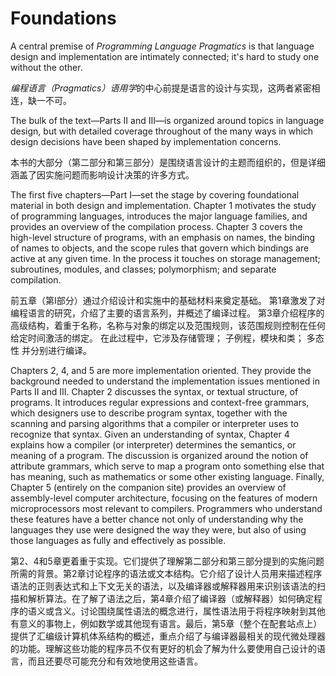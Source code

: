 # Foundations

A central premise of *Programming Language Pragmatics* is that language design and implementation are intimately connected; it's hard to study one without the other.

*编程语言（Pragmatics）语用学*的中心前提是语言的设计与实现，这两者紧密相连，缺一不可。

The bulk of the text—Parts II and III—is organized around topics in language design, but with detailed coverage throughout of the many ways in which design decisions have been shaped by implementation concerns.

本书的大部分（第二部分和第三部分）是围绕语言设计的主题而组织的，但是详细涵盖了因实施问题而影响设计决策的许多方式。

The first five chapters—Part I—set the stage by covering foundational material in both design and implementation. Chapter 1 motivates the study of programming languages, introduces the major language families, and provides an overview of the compilation process. Chapter 3 covers the high-level structure of programs, with an emphasis on names, the binding of names to objects, and the scope rules that govern which bindings are active at any given time. In the process it touches on storage management; subroutines, modules, and classes; polymorphism; and separate compilation.

前五章（第I部分）通过介绍设计和实施中的基础材料来奠定基础。 第1章激发了对编程语言的研究，介绍了主要的语言系列，并概述了编译过程。 第3章介绍程序的高级结构，着重于名称，名称与对象的绑定以及范围规则，该范围规则控制在任何给定时间激活的绑定。 在此过程中，它涉及存储管理； 子例程，模块和类； 多态性 并分别进行编译。

Chapters 2, 4, and 5 are more implementation oriented. They provide the background needed to understand the implementation issues mentioned in Parts II and III. Chapter 2 discusses the syntax, or textual structure, of programs. It introduces regular expressions and context-free grammars, which designers use to describe program syntax, together with the scanning and parsing algorithms that a compiler or interpreter uses to recognize that syntax. Given an understanding of syntax, Chapter 4 explains how a compiler (or interpreter) determines the semantics, or meaning of a program. The discussion is organized around the notion of attribute grammars, which serve to map a program onto something else that has meaning, such as mathematics or some other existing language. Finally, Chapter 5 (entirely on the companion site) provides an overview of assembly-level computer architecture, focusing on the features of modern microprocessors most relevant to compilers. Programmers who understand these features have a better chance not only of understanding why the languages they use were designed the way they were, but also of using those languages as fully and effectively as possible.

第2、4和5章更着重于实现。它们提供了理解第二部分和第三部分提到的实施问题所需的背景。第2章讨论程序的语法或文本结构。它介绍了设计人员用来描述程序语法的正则表达式和上下文无关的语法，以及编译器或解释器用来识别该语法的扫描和解析算法。在了解了语法之后，第4章介绍了编译器（或解释器）如何确定程序的语义或含义。讨论围绕属性语法的概念进行，属性语法用于将程序映射到其他有意义的事物上，例如数学或其他现有语言。最后，第5章（整个在配套站点上）提供了汇编级计算机体系结构的概述，重点介绍了与编译器最相关的现代微处理器的功能。理解这些功能的程序员不仅有更好的机会了解为什么要使用自己设计的语言，而且还要尽可能充分和有效地使用这些语言。

